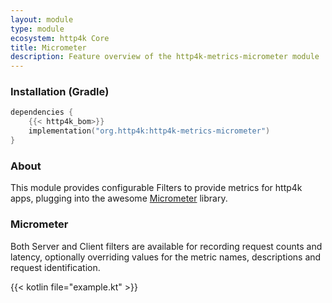 ```yaml
---
layout: module
type: module
ecosystem: http4k Core
title: Micrometer
description: Feature overview of the http4k-metrics-micrometer module
---
```



### Installation (Gradle)

```kotlin
dependencies {
    {{< http4k_bom>}}
    implementation("org.http4k:http4k-metrics-micrometer")
}
```

### About

This module provides configurable Filters to provide metrics for http4k apps, plugging into the awesome [Micrometer](http://micrometer.io/) library.

### Micrometer 

Both Server and Client filters are available for recording request counts and latency, optionally overriding values for the metric names, descriptions and request identification.

{{< kotlin file="example.kt" >}}
